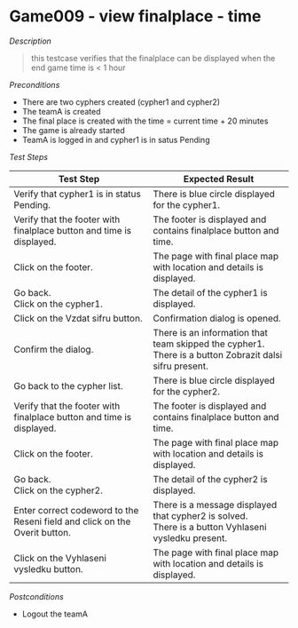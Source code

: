 # Game009 - view finalplace - time

*Description*
>this testcase verifies that the finalplace can be displayed when the end game time is < 1 hour

*Preconditions*
* There are two cyphers created (cypher1 and cypher2)
* The teamA is created
* The final place is created with the time = current time + 20 minutes
* The game is already started
* TeamA is logged in and cypher1 is in satus Pending

*Test Steps*

|Test Step|Expected Result|
|---------|---------------|
|Verify that cypher1 is in status Pending.|There is blue circle displayed for the cypher1.|
|Verify that the footer with finalplace button and time is displayed.|The footer is displayed and contains finalplace button and time.|
|Click on the footer.|The page with final place map with location and details is displayed.|
|Go back.<br>Click on the cypher1.|The detail of the cypher1 is displayed.|
|Click on the Vzdat sifru button.|Confirmation dialog is opened.|
|Confirm the dialog.|There is an information that team skipped the cypher1.<br>There is a button Zobrazit dalsi sifru present.|
|Go back to the cypher list.|There is blue circle displayed for the cypher2.|
|Verify that the footer with finalplace button and time is displayed.|The footer is displayed and contains finalplace button and time.|
|Click on the footer.|The page with final place map with location and details is displayed.|
|Go back.<br>Click on the cypher2.|The detail of the cypher2 is displayed.|
|Enter correct codeword to the Reseni field and click on the Overit button.|There is a message displayed that cypher2 is solved.<br>There is a button Vyhlaseni vysledku present.|
|Click on the Vyhlaseni vysledku button.|The page with final place map with location and details is displayed.|

*Postconditions*
* Logout the teamA